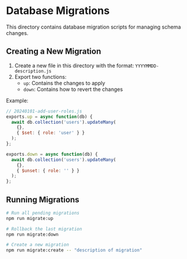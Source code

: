 # Database Migrations

This directory contains database migration scripts for managing schema changes.

## Creating a New Migration

1. Create a new file in this directory with the format: `YYYYMMDD-description.js`
2. Export two functions:
   - `up`: Contains the changes to apply
   - `down`: Contains how to revert the changes

Example:
```javascript
// 20240101-add-user-roles.js
exports.up = async function(db) {
  await db.collection('users').updateMany(
    {},
    { $set: { role: 'user' } }
  );
};

exports.down = async function(db) {
  await db.collection('users').updateMany(
    {},
    { $unset: { role: '' } }
  );
};
```

## Running Migrations

```bash
# Run all pending migrations
npm run migrate:up

# Rollback the last migration
npm run migrate:down

# Create a new migration
npm run migrate:create -- "description of migration"
``` 